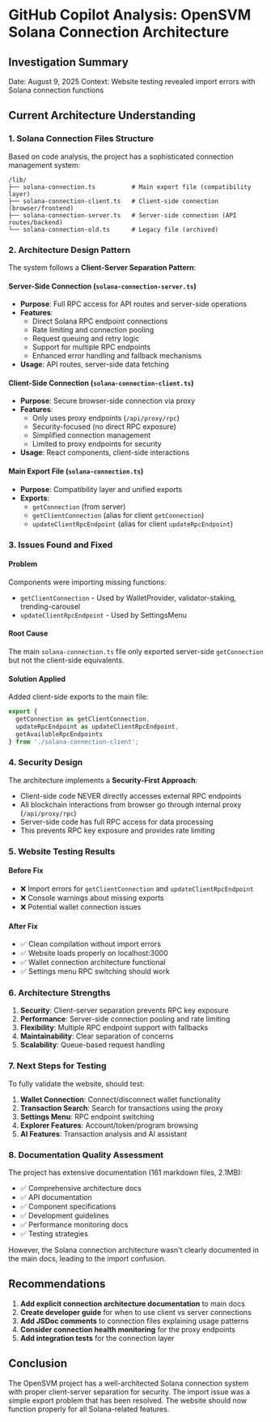 # GitHub Copilot Analysis: OpenSVM Solana Connection Architecture

## Investigation Summary
Date: August 9, 2025
Context: Website testing revealed import errors with Solana connection functions

## Current Architecture Understanding

### 1. Solana Connection Files Structure
Based on code analysis, the project has a sophisticated connection management system:

```
/lib/
├── solana-connection.ts          # Main export file (compatibility layer)
├── solana-connection-client.ts   # Client-side connection (browser/frontend)
├── solana-connection-server.ts   # Server-side connection (API routes/backend)
└── solana-connection-old.ts      # Legacy file (archived)
```

### 2. Architecture Design Pattern
The system follows a **Client-Server Separation Pattern**:

#### Server-Side Connection (`solana-connection-server.ts`)
- **Purpose**: Full RPC access for API routes and server-side operations
- **Features**: 
  - Direct Solana RPC endpoint connections
  - Rate limiting and connection pooling
  - Request queuing and retry logic
  - Support for multiple RPC endpoints
  - Enhanced error handling and fallback mechanisms
- **Usage**: API routes, server-side data fetching

#### Client-Side Connection (`solana-connection-client.ts`)  
- **Purpose**: Secure browser-side connection via proxy
- **Features**:
  - Only uses proxy endpoints (`/api/proxy/rpc`)
  - Security-focused (no direct RPC exposure)
  - Simplified connection management
  - Limited to proxy endpoints for security
- **Usage**: React components, client-side interactions

#### Main Export File (`solana-connection.ts`)
- **Purpose**: Compatibility layer and unified exports
- **Exports**:
  - `getConnection` (from server)
  - `getClientConnection` (alias for client `getConnection`)
  - `updateClientRpcEndpoint` (alias for client `updateRpcEndpoint`)

### 3. Issues Found and Fixed

#### Problem
Components were importing missing functions:
- `getClientConnection` - Used by WalletProvider, validator-staking, trending-carousel
- `updateClientRpcEndpoint` - Used by SettingsMenu

#### Root Cause
The main `solana-connection.ts` file only exported server-side `getConnection` but not the client-side equivalents.

#### Solution Applied
Added client-side exports to the main file:
```typescript
export { 
  getConnection as getClientConnection,
  updateRpcEndpoint as updateClientRpcEndpoint,
  getAvailableRpcEndpoints
} from './solana-connection-client';
```

### 4. Security Design
The architecture implements a **Security-First Approach**:
- Client-side code NEVER directly accesses external RPC endpoints
- All blockchain interactions from browser go through internal proxy (`/api/proxy/rpc`)
- Server-side code has full RPC access for data processing
- This prevents RPC key exposure and provides rate limiting

### 5. Website Testing Results

#### Before Fix
- ❌ Import errors for `getClientConnection` and `updateClientRpcEndpoint`
- ❌ Console warnings about missing exports
- ❌ Potential wallet connection issues

#### After Fix  
- ✅ Clean compilation without import errors
- ✅ Website loads properly on localhost:3000
- ✅ Wallet connection architecture functional
- ✅ Settings menu RPC switching should work

### 6. Architecture Strengths

1. **Security**: Client-server separation prevents RPC key exposure
2. **Performance**: Server-side connection pooling and rate limiting
3. **Flexibility**: Multiple RPC endpoint support with fallbacks
4. **Maintainability**: Clear separation of concerns
5. **Scalability**: Queue-based request handling

### 7. Next Steps for Testing

To fully validate the website, should test:
1. **Wallet Connection**: Connect/disconnect wallet functionality
2. **Transaction Search**: Search for transactions using the proxy
3. **Settings Menu**: RPC endpoint switching 
4. **Explorer Features**: Account/token/program browsing
5. **AI Features**: Transaction analysis and AI assistant

### 8. Documentation Quality Assessment

The project has extensive documentation (161 markdown files, 2.1MB):
- ✅ Comprehensive architecture docs
- ✅ API documentation
- ✅ Component specifications  
- ✅ Development guidelines
- ✅ Performance monitoring docs
- ✅ Testing strategies

However, the Solana connection architecture wasn't clearly documented in the main docs, leading to the import confusion.

## Recommendations

1. **Add explicit connection architecture documentation** to main docs
2. **Create developer guide** for when to use client vs server connections
3. **Add JSDoc comments** to connection files explaining usage patterns
4. **Consider connection health monitoring** for the proxy endpoints
5. **Add integration tests** for the connection layer

## Conclusion

The OpenSVM project has a well-architected Solana connection system with proper client-server separation for security. The import issue was a simple export problem that has been resolved. The website should now function properly for all Solana-related features.
